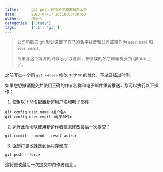 ```yaml
---
title:      git push 用错名字和邮箱怎么办
date:       2023-07-17T16:10:00+08:00
author:     喵小六
categories: ['Study']
tags:       ['CS', 'git']
---
```


> 公司电脑的 git 默认设置了自己的名字拼音和公司邮箱作为 `user.name` 和 `user.email`，
>
> 结果写这个博客的时候忘了改设置，把错误的名字邮箱提交到 github 上了。

之前写过一个用 `git rebase` 修改 author 的博文，不过已经过时咧。

<!--more-->

如果您想撤销提交并使用正确的作者名称和电子邮件重新推送，您可以执行以下操作：

1. 使用以下命令配置新的用户名和电子邮件：

```
git config user.name <用户名>
git config user.email <电子邮件>
```

2. 运行此命令以使用新的作者信息修改最后一次提交：

```
git commit --amend --reset-author
```

3. 强制将更改推送到远程存储库：

```
git push --force
```

这将更改最后一次提交中的作者信息 。
